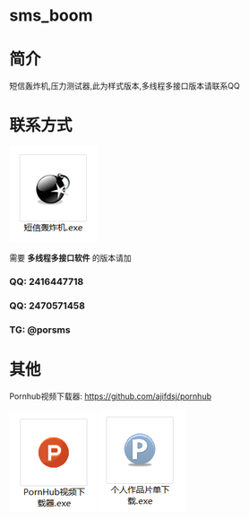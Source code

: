 # sms_boom

# 简介
短信轰炸机,压力测试器,此为样式版本,多线程多接口版本请联系QQ

# 联系方式  
<img src="img/1.png"> 
 
需要 **多线程多接口软件** 的版本请加

### QQ: 2416447718
### QQ: 2470571458
### TG: @porsms

# 其他
Pornhub视频下载器: https://github.com/ajifdsj/pornhub

![pornhub](img/pornhub.png)
![pornhub](img/p2.png)